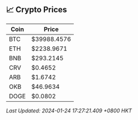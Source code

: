 ## 📈 Crypto Prices

| Coin | Price |
| ---- | ----- |
| BTC | $39988.4576 |
| ETH | $2238.9671 |
| BNB | $293.2145 |
| CRV | $0.4652 |
| ARB | $1.6742 |
| OKB | $46.9634 |
| DOGE | $0.0802 |

_Last Updated: 2024-01-24 17:27:21.409 +0800 HKT_